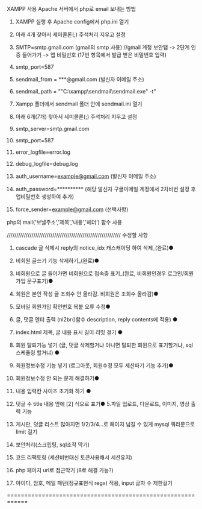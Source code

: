 XAMPP 사용
Apache 서버에서 php로 email 보내는 방법

1. XAMPP 실행 후 Apache config에서 php.ini 열기
2. 아래 4개 찾아서 세미콜론(;) 주석처리 지우고 설정
   
4. SMTP=smtp.gmail.com (gmail의 smtp 사용) //gmail 계정 보안탭 -> 2단계 인증 들어가기 -> 앱 비밀번호 (17번 항목에서 발급 받은 비밀번호 입력)
5. smtp_port=587
6. sendmail_from = ***@gmail.com (발신자 이메일 주소)
7. sendmail_path = "\"C:\xampp\sendmail\sendmail.exe\" -t"


   
9. Xampp 폴더에서 sendmail 폴더 안에 sendmail.ini 열기
10. 아래 6개(7개) 찾아서 세미콜론(;) 주석처리 지우고 설정

12. smtp_server=smtp.gmail.com
13. smtp_port=587
14. error_logfile=error.log
15. debug_logfile=debug.log
16. auth_username=example@gmail.com  (발신자 이메일 주소)
17. auth_password=**********  (해당 발신자 구글이메일 계정에서 2차비번 설정 후 앱비밀번호 생성하여 추가)
18. force_sender=example@gmail.com  (선택사항)



php의 mail('보낼주소','제목','내용','헤더') 함수 사용





////////////////////////////////////////////////////////////
수정할 사항

1. cascade 글 삭제시 reply의 notice_idx 캐스캐이딩 하여 삭제_(완료)●
6. 비회원 글쓰기 기능 삭제하기_(완료)●
10. 비회원으로 글 들어가면 비회원으로 접속중 표기_(완료, 비회원인경우 로그인/회원가입 문구표기)●
12. 회원은 본인 작성 글 조회수 안 올라감. 비회원은 조회수 올라감)●
16. 모바일 회원가입 확인번호 복붙 오류 수정●

 2. 글, 댓글 엔터 출력 (nl2br()함수 description, reply contents에 적용) ●
3. index.html 제목, 글 내용 표시 길이 리밋 걸기 ●
4. 회원 탈퇴기능 넣기 (글, 댓글 삭제할거냐 아니면 탈퇴한 회원으로 표기할거냐, sql스케쥴링 할거냐)  ●
17. 회원정보수정 기능 넣기  (로그아웃, 회원수정 모두 세션파기 기능 추가)●
18. 회원정보수정 안 되는 문제 해결하기●
5. 내용 입력칸 사이즈 초기화 하기 ●
7. 댓글 수 title 내용 옆에 [2] 식으로 표기●
5.파일 업로드, 다운로드, 이미지, 영상 출력 기능
15. 게시판, 덧글 리스트 많아지면 1/2/3/4...로 페이지 넘길 수 있게 mysql 쿼리문으로 limit 걸기
 8. 보안처리(스크립팅, sql조작 막기)
 9. 코드 리팩토링 (세션비번대신 토큰사용해서 세션유지)

11. php 페이지 url로 접근막기 (8로 해결 가능?) 

14. 아이디, 암호, 메일 패턴(정규표현식 regx) 적용, input 글자 수 제한걸기




============================================================
